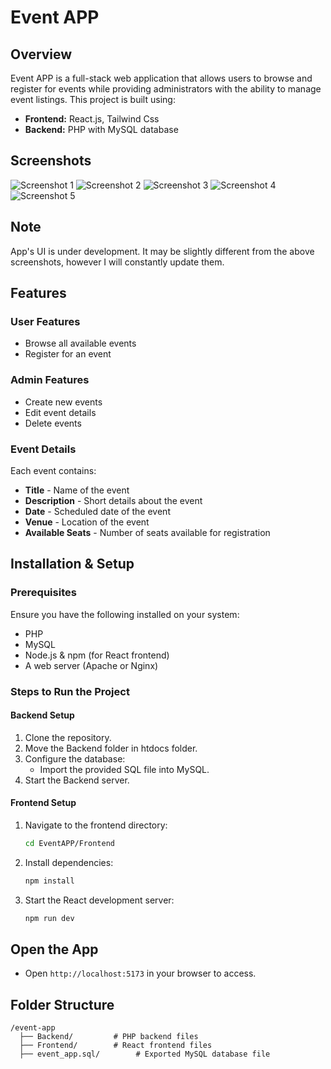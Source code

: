 # Event APP

## Overview
Event APP is a full-stack web application that allows users to browse and register for events while providing administrators with the ability to manage event listings. This project is built using:
- **Frontend:** React.js, Tailwind Css
- **Backend:** PHP with MySQL database

## Screenshots

![Screenshot 1](https://drive.google.com/uc?id=10AyuD4OAul8I4r7OseBIxK_Fy6jo4wFQ)
![Screenshot 2](https://drive.google.com/uc?id=1ClZ5EFSFAMjaYGTGko-FlckB7NH7MGUB)
![Screenshot 3](https://drive.google.com/uc?id=1NPNZUSiSdM9k0GNcBFJiGeT1p3gni383)
![Screenshot 4](https://drive.google.com/uc?id=1b9F0URGA2j-mYjD6LuBhfMhmxPM4ef7I)
![Screenshot 5](https://drive.google.com/uc?id=1ryC6oaaBT-g9rJDtJ84bqirNQuR-xhrs)

## Note
App's UI is under development. It may be slightly different from the above screenshots, however I will constantly update them. 

## Features
### User Features
- Browse all available events
- Register for an event

### Admin Features
- Create new events
- Edit event details
- Delete events

### Event Details
Each event contains:
- **Title** - Name of the event
- **Description** - Short details about the event
- **Date** - Scheduled date of the event
- **Venue** - Location of the event
- **Available Seats** - Number of seats available for registration

## Installation & Setup
### Prerequisites
Ensure you have the following installed on your system:
- PHP
- MySQL
- Node.js & npm (for React frontend)
- A web server (Apache or Nginx)

### Steps to Run the Project
#### Backend Setup
1. Clone the repository.
2. Move the Backend folder in htdocs folder.
3. Configure the database:
   - Import the provided SQL file into MySQL.
4. Start the Backend server.

#### Frontend Setup
1. Navigate to the frontend directory:
   ```bash
   cd EventAPP/Frontend
   ```
2. Install dependencies:
   ```bash
   npm install
   ```
3. Start the React development server:
   ```bash
   npm run dev
   ```

## Open the App
- Open `http://localhost:5173` in your browser to access.

## Folder Structure
```
/event-app
  ├── Backend/         # PHP backend files
  ├── Frontend/        # React frontend files
  ├── event_app.sql/        # Exported MySQL database file
```

